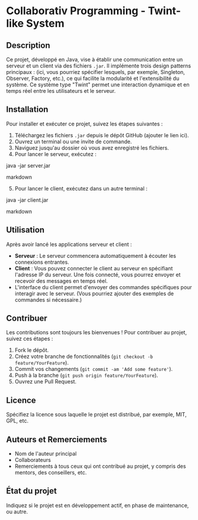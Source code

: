# Collaborativ Programming - Twint-like System

## Description
Ce projet, développé en Java, vise à établir une communication entre un serveur et un client via des fichiers `.jar`. Il implémente trois design patterns principaux : (ici, vous pourriez spécifier lesquels, par exemple, Singleton, Observer, Factory, etc.), ce qui facilite la modularité et l'extensibilité du système. Ce système type "Twint" permet une interaction dynamique et en temps réel entre les utilisateurs et le serveur.

## Installation
Pour installer et exécuter ce projet, suivez les étapes suivantes :
1. Téléchargez les fichiers `.jar` depuis le dépôt GitHub (ajouter le lien ici).
2. Ouvrez un terminal ou une invite de commande.
3. Naviguez jusqu'au dossier où vous avez enregistré les fichiers.
4. Pour lancer le serveur, exécutez :

java -jar server.jar

markdown

5. Pour lancer le client, exécutez dans un autre terminal :

java -jar client.jar

markdown


## Utilisation
Après avoir lancé les applications serveur et client :
- **Serveur** : Le serveur commencera automatiquement à écouter les connexions entrantes.
- **Client** : Vous pouvez connecter le client au serveur en spécifiant l'adresse IP du serveur. Une fois connecté, vous pourrez envoyer et recevoir des messages en temps réel.
- L'interface du client permet d'envoyer des commandes spécifiques pour interagir avec le serveur. (Vous pourriez ajouter des exemples de commandes si nécessaire.)

## Contribuer
Les contributions sont toujours les bienvenues ! Pour contribuer au projet, suivez ces étapes :
1. Fork le dépôt.
2. Créez votre branche de fonctionnalités (`git checkout -b feature/YourFeature`).
3. Commit vos changements (`git commit -am 'Add some feature'`).
4. Push à la branche (`git push origin feature/YourFeature`).
5. Ouvrez une Pull Request.

## Licence
Spécifiez la licence sous laquelle le projet est distribué, par exemple, MIT, GPL, etc.

## Auteurs et Remerciements
- Nom de l'auteur principal
- Collaborateurs
- Remerciements à tous ceux qui ont contribué au projet, y compris des mentors, des conseillers, etc.

## État du projet
Indiquez si le projet est en développement actif, en phase de maintenance, ou autre.
